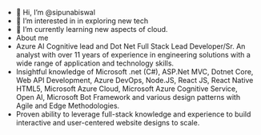 - 👋 Hi, I’m @sipunabiswal
- 👀 I’m interested in in exploring new tech
- 🌱 I’m currently learning new aspects of cloud.
- About me
- Azure AI Cognitive lead and Dot Net Full Stack Lead Developer/Sr. An analyst with over 11 years of experience in engineering solutions with a wide range of application and technology skills.
- Insightful knowledge of Microsoft .net (C#), ASP.Net MVC, Dotnet Core, Web API Development, Azure DevOps, Node.JS, React JS, React Native HTML5, Microsoft Azure Cloud, Microsoft Azure Cognitive Service, Open AI, Microsoft Bot Framework and various design patterns with Agile and Edge Methodologies.
- Proven ability to leverage full-stack knowledge and experience to build interactive and user-centered website designs to scale.


<!---
sipunabiswal/sipunabiswal is a ✨ special ✨ repository because its `README.md` (this file) appears on your GitHub profile.
You can click the Preview link to take a look at your changes.
--->
